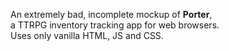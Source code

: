 An extremely bad, incomplete mockup of **Porter**,  
a TTRPG inventory tracking app for web browsers.  
Uses only vanilla HTML, JS and CSS.